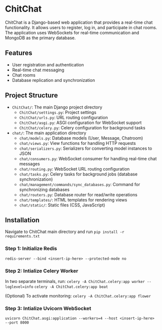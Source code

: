 # ChitChat

ChitChat is a Django-based web application that provides a real-time chat functionality. It allows users to register, log in, and participate in chat rooms. The application uses WebSockets for real-time communication and MongoDB as the primary database.

## Features

- User registration and authentication
- Real-time chat messaging
- Chat rooms
- Database replication and synchronization

## Project Structure

- `ChitChat/`: The main Django project directory
  - `ChitChat/settings.py`: Project settings
  - `ChitChat/urls.py`: URL routing configuration
  - `ChitChat/asgi.py`: ASGI configuration for WebSocket support
  - `ChitChat/celery.py`: Celery configuration for background tasks
- `chat/`: The main application directory
  - `chat/models.py`: Database models (User, Message, Chatroom)
  - `chat/views.py`: View functions for handling HTTP requests
  - `chat/serializers.py`: Serializers for converting model instances to JSON
  - `chat/consumers.py`: WebSocket consumer for handling real-time chat messages
  - `chat/routing.py`: WebSocket URL routing configuration
  - `chat/tasks.py`: Celery tasks for background jobs (database synchronization)
  - `chat/management/commands/sync_databases.py`: Command for synchronizing databases
  - `chat/routers.py`: Database router for read/write operations
  - `chat/templates/`: HTML templates for rendering views
  - `chat/static/`: Static files (CSS, JavaScript)

## Installation

Navigate to ChitChat main directory and run
`pip install -r requirements.txt`

### Step 1: Initialize Redis
`redis-server --bind <insert-ip-here> --protected-mode no`

### Step 2: Intialize Celery Worker

In two separate terminals, run:
`celery -A ChitChat.celery:app worker --loglevel=info`
`celery -A ChitChat.celery:app beat`

(Optional) To activate monitoring:
`celery -A ChitChat.celery:app flower`

### Step 3: Intialize Uvicorn WebSocket
`uvicorn ChitChat.asgi:application --workers=4 --host <insert-ip-here> --port 8000`
